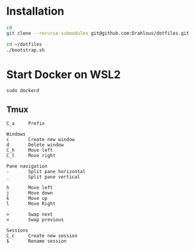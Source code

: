 # Installation

```bash
cd
git clone --recurse-submodules git@github.com:Drahlous/dotfiles.git

cd ~/dotfiles
./bootstrap.sh
```

# Start Docker on WSL2
`sudo dockerd`

## Tmux
```
C_a     Prefix

Windows
c       Create new window
d       Delete window
C_h     Move left
C_l     Move right

Pane navigation
-       Split pane horizontal
_       Split pane vertical

h       Move left
j       Move down
k       Move up
l       Move Right

>       Swap next
<       Swap previous

Sessions
C_c     Create new session
$       Rename session

```
